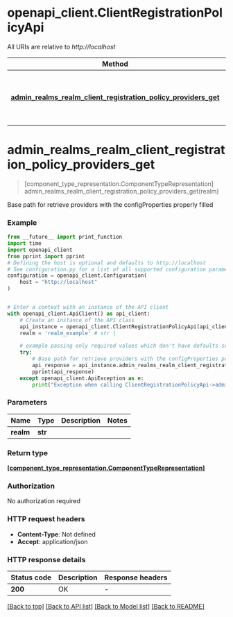 # openapi_client.ClientRegistrationPolicyApi

All URIs are relative to *http://localhost*

Method | HTTP request | Description
------------- | ------------- | -------------
[**admin_realms_realm_client_registration_policy_providers_get**](ClientRegistrationPolicyApi.md#admin_realms_realm_client_registration_policy_providers_get) | **GET** /admin/realms/{realm}/client-registration-policy/providers | Base path for retrieve providers with the configProperties properly filled


# **admin_realms_realm_client_registration_policy_providers_get**
> [component_type_representation.ComponentTypeRepresentation] admin_realms_realm_client_registration_policy_providers_get(realm)

Base path for retrieve providers with the configProperties properly filled

### Example

```python
from __future__ import print_function
import time
import openapi_client
from pprint import pprint
# Defining the host is optional and defaults to http://localhost
# See configuration.py for a list of all supported configuration parameters.
configuration = openapi_client.Configuration(
    host = "http://localhost"
)


# Enter a context with an instance of the API client
with openapi_client.ApiClient() as api_client:
    # Create an instance of the API class
    api_instance = openapi_client.ClientRegistrationPolicyApi(api_client)
    realm = 'realm_example' # str | 
    
    # example passing only required values which don't have defaults set
    try:
        # Base path for retrieve providers with the configProperties properly filled
        api_response = api_instance.admin_realms_realm_client_registration_policy_providers_get(realm)
        pprint(api_response)
    except openapi_client.ApiException as e:
        print("Exception when calling ClientRegistrationPolicyApi->admin_realms_realm_client_registration_policy_providers_get: %s\n" % e)
```

### Parameters

Name | Type | Description  | Notes
------------- | ------------- | ------------- | -------------
 **realm** | **str**|  |

### Return type

[**[component_type_representation.ComponentTypeRepresentation]**](ComponentTypeRepresentation.md)

### Authorization

No authorization required

### HTTP request headers

 - **Content-Type**: Not defined
 - **Accept**: application/json

### HTTP response details
| Status code | Description | Response headers |
|-------------|-------------|------------------|
**200** | OK |  -  |

[[Back to top]](#) [[Back to API list]](../README.md#documentation-for-api-endpoints) [[Back to Model list]](../README.md#documentation-for-models) [[Back to README]](../README.md)

